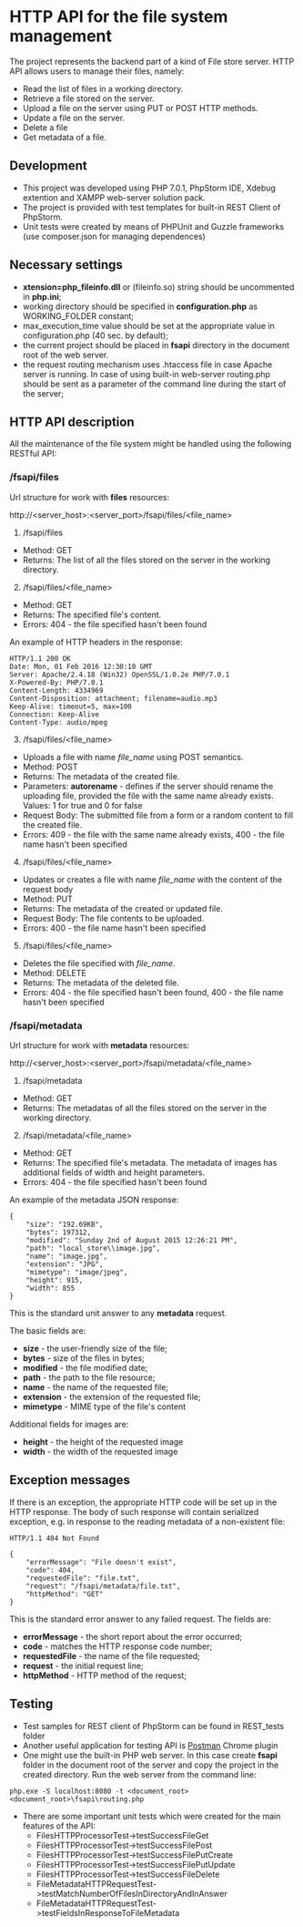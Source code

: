 # HTTP API for the file system management

The project represents the backend part of a kind of File store server.
HTTP API allows users to manage their files, namely:

* Read the list of files in a working directory.
* Retrieve a file stored on the server.
* Upload a file on the server using PUT or POST HTTP methods.
* Update a file on the server.
* Delete a file
* Get metadata of a file.


## Development
- This project was developed using PHP 7.0.1, PhpStorm IDE, Xdebug extention and XAMPP web-server solution pack.
- The project is provided with test templates for built-in REST Client of PhpStorm.
- Unit tests were created by means of PHPUnit and Guzzle frameworks (use composer.json for managing dependences) 

## Necessary settings
- **xtension=php_fileinfo.dll** or \(fileinfo.so\) string should be uncommented in **php.ini**;
- working directory should be specified in **configuration.php** as WORKING_FOLDER constant;
- max_execution_time value should be set at the appropriate value in configuration.php (40 sec. by default);
- the current project should be placed in **fsapi** directory in the document root of the web server.
- the request routing mechanism uses .htaccess file in case Apache server is running. In case of using built-in web-server routing.php should be sent as a parameter of the command line during the start of the server;

## HTTP API description
All the maintenance of the file system might be handled using the following RESTful API:

### /fsapi/files
Url structure for work with **files** resources:

http://\<server_host\>:\<server_port\>/fsapi/files/\<file_name\>


1. /fsapi/files
  * Method: GET
  * Returns: The list of all the files stored on the server in the working directory.
  
2. /fsapi/files/\<file_name\>
  * Method: GET
  * Returns: The specified file's content.
  * Errors: 404 - the file specified hasn't been found
  
  An example of HTTP headers in the response:
  ```
  HTTP/1.1 200 OK
  Date: Mon, 01 Feb 2016 12:30:10 GMT
  Server: Apache/2.4.18 (Win32) OpenSSL/1.0.2e PHP/7.0.1
  X-Powered-By: PHP/7.0.1
  Content-Length: 4334969
  Content-Disposition: attachment; filename=audio.mp3
  Keep-Alive: timeout=5, max=100
  Connection: Keep-Alive
  Content-Type: audio/mpeg
  ```

3. /fsapi/files/\<file_name\>
  * Uploads a file with name *file_name* using POST semantics.
  * Method: POST
  * Returns: The metadata of the created file.
  * Parameters: **autorename** - defines if the server should rename the uploading file, provided the file with the same name already exists. Values: 1 for true and 0 for false
  * Request Body: The submitted file from a form or a random content to fill the created file.
  * Errors: 409 - the file with the same name already exists, 400 - the file name hasn't been specified

4. /fsapi/files/\<file_name\>
  * Updates or creates a file with name *file_name* with the content of the request body
  * Method: PUT
  * Returns: The metadata of the created or updated file.
  * Request Body: The file contents to be uploaded.
  * Errors: 400 - the file name hasn't been specified

5. /fsapi/files/\<file_name\>
  * Deletes the file specified with *file_name*.
  * Method: DELETE
  * Returns: The metadata of the deleted file.
  * Errors: 404 - the file specified hasn't been found, 400 - the file name hasn't been specified


### /fsapi/metadata
Url structure for work with **metadata** resources:

http://\<server_host\>:\<server_port\>/fsapi/metadata/\<file_name\>

1. /fsapi/metadata
  * Method: GET
  * Returns: The metadatas of all the files stored on the server in the working directory.
  
2. /fsapi/metadata/\<file_name\>
  * Method: GET
  * Returns: The specified file's metadata. The metadata of images has additional fields of width and height parameters.
  * Errors: 404 - the file specified hasn't been found

An example of the metadata JSON response:
```
{
    "size": "192.69KB",
    "bytes": 197312,
    "modified": "Sunday 2nd of August 2015 12:26:21 PM",
    "path": "local_store\\image.jpg",
    "name": "image.jpg",
    "extension": "JPG",
    "mimetype": "image/jpeg",
    "height": 915,
    "width": 855
}
```
This is the standard unit answer to any **metadata** request. 

The basic fields are:
- **size** - the user-friendly size of the file;
- **bytes** - size of the files in bytes;
- **modified** -  the file modified date;
- **path** - the path to the file resource;
- **name** - the name of the requested file;
- **extension** - the extension of the requested file;
- **mimetype** - MIME type of the file's content

Additional fields for images are:
- **height** - the height of the requested image
- **width** - the width of the requested image

## Exception messages
If there is an exception, the appropriate HTTP code will be set up in the HTTP response.
The body of such response will contain serialized exception, e.g. in response to the reading metadata of a non-existent file:
```
HTTP/1.1 404 Not Found
```
```
{
    "errorMessage": "File doesn't exist",
    "code": 404,
    "requestedFile": "file.txt",
    "request": "/fsapi/metadata/file.txt",
    "httpMethod": "GET"
}
```
This is the standard error answer to any failed request. The fields are:
- **errorMessage** - the short report about the error occurred;
- **code** - matches the HTTP response code number;
- **requestedFile** -  the name of the file requested;
- **request** - the initial request line;
- **httpMethod** - HTTP method of the request;

## Testing
- Test samples for REST client of PhpStorm can be found in REST_tests folder
- Another useful application for testing API is [Postman](https://chrome.google.com/webstore/detail/postman-rest-client/fdmmgilgnpjigdojojpjoooidkmcomcm?utm_source=chrome-ntp-launcher) Chrome plugin
- One might use the built-in PHP web server. In this case create **fsapi** folder in the document root of the server  and copy the project in the created directory. Run the web server from the command line:
```
php.exe -S localhost:8080 -t <document_root> <document_root>\fsapi\routing.php
```
- There are some important unit tests which were created for the main features of the API:
  - FilesHTTPProcessorTest->testSuccessFileGet
  - FilesHTTPProcessorTest->testSuccessFilePost
  - FilesHTTPProcessorTest->testSuccessFilePutCreate
  - FilesHTTPProcessorTest->testSuccessFilePutUpdate
  - FilesHTTPProcessorTest->testSuccessFileDelete
  - FileMetadataHTTPRequestTest->testMatchNumberOfFilesInDirectoryAndInAnswer
  - FileMetadataHTTPRequestTest->testFieldsInResponseToFileMetadata
  
